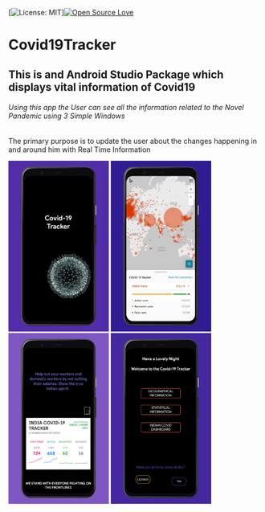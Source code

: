 [![License: MIT](https://img.shields.io/badge/License-MIT-success.svg)][![Open Source Love](https://badges.frapsoft.com/os/v2/open-source.svg?v=103)](https://github.com/ellerbrock/open-source-badges/)
# Covid19Tracker
## This is and Android Studio Package which displays vital information of Covid19 
###### Using this app the User can see all the information related to the Novel Pandemic using 3 Simple Windows
The primary purpose is to update the user about the changes happening in and around him with Real Time Information

<img src="https://github.com/the-rebooted-coder/Covid19Tracker/blob/master/app/Splash%20Screen.png" width="200">
<img src="https://github.com/the-rebooted-coder/Covid19Tracker/blob/master/app/Detailed%20Information.png" width="200">
<img src="https://github.com/the-rebooted-coder/Covid19Tracker/blob/master/app/Indian%20Dashboard.png" width="200">
<img src="https://github.com/the-rebooted-coder/Covid19Tracker/blob/master/app/Simple%20UI.png" width="200">
